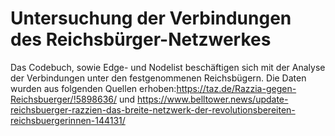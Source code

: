 # Untersuchung der Verbindungen des Reichsbürger-Netzwerkes
Das Codebuch, sowie Edge- und Nodelist beschäftigen sich mit der Analyse der Verbindungen unter den festgenommenen Reichsbügern. 
Die Daten wurden aus folgenden Quellen erhoben:https://taz.de/Razzia-gegen-Reichsbuerger/!5898636/ und https://www.belltower.news/update-reichsbuerger-razzien-das-breite-netzwerk-der-revolutionsbereiten-reichsbuergerinnen-144131/
